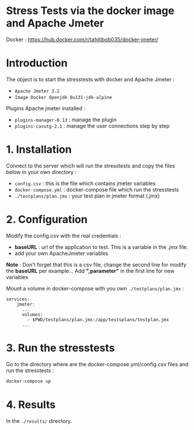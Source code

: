 Stress Tests via the docker image and Apache Jmeter
===

Docker : <https://hub.docker.com/r/tahitibob035/docker-jmeter/>

# Introduction

The object is to start the stresstests with docker and Apache Jmeter :
 * `Apache Jmeter 3.2`
 * `Image Docker Openjdk 8u131-jdk-alpine`

Plugins Apache jmeter installed :
 * `plugins-manager-0.13` : manage the plugin
 * `plugins-casutg-2.1` : manage the user connections step by step

# 1. Installation

Connect to the server which will run the stresstests and copy the files below in your own directory :
 * `config.csv` : this is the file which contains jmeter variables
 * `docker-compose.yml` : docker-compose file which run the stresstests
 * `./testplans/plan.jmx` : your test plan in jmeter format (.jmx)

# 2. Configuration

Modify the config.csv with the real credentials :
 * **baseURL** : url of the application to test. This is a variable in the *.jmx* file.
 * add your own ApacheJmeter variables

 **Note** : Don't forget that this is a csv file, change the second line for modify the **baseURL** per example... Add **",parameter"** in the first line for new variables

Mount a volume in docker-compose with you own `./testplans/plan.jmx` :

```
services:
    jmeter:
      ...
      volumes:
        - $PWD/testplans/plan.jmx:/app/testsplans/testplan.jmx
      ...
```


# 3. Run the stresstests
Go to the directory where are the docker-compose.yml/config.csv files and run the stresstests :

``` bash
docker-compose up
```


# 4. Results
In the `./results/` directory.
